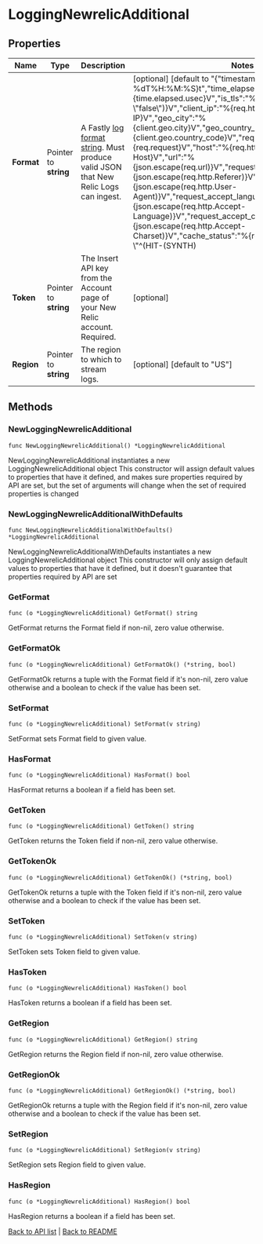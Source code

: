 # LoggingNewrelicAdditional

## Properties

Name | Type | Description | Notes
------------ | ------------- | ------------- | -------------
**Format** | Pointer to **string** | A Fastly [log format string](https://www.fastly.com/documentation/guides/integrations/streaming-logs/custom-log-formats/). Must produce valid JSON that New Relic Logs can ingest. | [optional] [default to "{\"timestamp\":\"%{begin:%Y-%m-%dT%H:%M:%S}t\",\"time_elapsed\":\"%{time.elapsed.usec}V\",\"is_tls\":\"%{if(req.is_ssl, \\\"true\\\", \\\"false\\\")}V\",\"client_ip\":\"%{req.http.Fastly-Client-IP}V\",\"geo_city\":\"%{client.geo.city}V\",\"geo_country_code\":\"%{client.geo.country_code}V\",\"request\":\"%{req.request}V\",\"host\":\"%{req.http.Fastly-Orig-Host}V\",\"url\":\"%{json.escape(req.url)}V\",\"request_referer\":\"%{json.escape(req.http.Referer)}V\",\"request_user_agent\":\"%{json.escape(req.http.User-Agent)}V\",\"request_accept_language\":\"%{json.escape(req.http.Accept-Language)}V\",\"request_accept_charset\":\"%{json.escape(req.http.Accept-Charset)}V\",\"cache_status\":\"%{regsub(fastly_info.state, \\\"^(HIT-(SYNTH)|(HITPASS|HIT|MISS|PASS|ERROR|PIPE)).*\\\", \\\"\\\\2\\\\3\\\") }V\"}"]
**Token** | Pointer to **string** | The Insert API key from the Account page of your New Relic account. Required. | [optional] 
**Region** | Pointer to **string** | The region to which to stream logs. | [optional] [default to "US"]

## Methods

### NewLoggingNewrelicAdditional

`func NewLoggingNewrelicAdditional() *LoggingNewrelicAdditional`

NewLoggingNewrelicAdditional instantiates a new LoggingNewrelicAdditional object
This constructor will assign default values to properties that have it defined,
and makes sure properties required by API are set, but the set of arguments
will change when the set of required properties is changed

### NewLoggingNewrelicAdditionalWithDefaults

`func NewLoggingNewrelicAdditionalWithDefaults() *LoggingNewrelicAdditional`

NewLoggingNewrelicAdditionalWithDefaults instantiates a new LoggingNewrelicAdditional object
This constructor will only assign default values to properties that have it defined,
but it doesn't guarantee that properties required by API are set

### GetFormat

`func (o *LoggingNewrelicAdditional) GetFormat() string`

GetFormat returns the Format field if non-nil, zero value otherwise.

### GetFormatOk

`func (o *LoggingNewrelicAdditional) GetFormatOk() (*string, bool)`

GetFormatOk returns a tuple with the Format field if it's non-nil, zero value otherwise
and a boolean to check if the value has been set.

### SetFormat

`func (o *LoggingNewrelicAdditional) SetFormat(v string)`

SetFormat sets Format field to given value.

### HasFormat

`func (o *LoggingNewrelicAdditional) HasFormat() bool`

HasFormat returns a boolean if a field has been set.

### GetToken

`func (o *LoggingNewrelicAdditional) GetToken() string`

GetToken returns the Token field if non-nil, zero value otherwise.

### GetTokenOk

`func (o *LoggingNewrelicAdditional) GetTokenOk() (*string, bool)`

GetTokenOk returns a tuple with the Token field if it's non-nil, zero value otherwise
and a boolean to check if the value has been set.

### SetToken

`func (o *LoggingNewrelicAdditional) SetToken(v string)`

SetToken sets Token field to given value.

### HasToken

`func (o *LoggingNewrelicAdditional) HasToken() bool`

HasToken returns a boolean if a field has been set.

### GetRegion

`func (o *LoggingNewrelicAdditional) GetRegion() string`

GetRegion returns the Region field if non-nil, zero value otherwise.

### GetRegionOk

`func (o *LoggingNewrelicAdditional) GetRegionOk() (*string, bool)`

GetRegionOk returns a tuple with the Region field if it's non-nil, zero value otherwise
and a boolean to check if the value has been set.

### SetRegion

`func (o *LoggingNewrelicAdditional) SetRegion(v string)`

SetRegion sets Region field to given value.

### HasRegion

`func (o *LoggingNewrelicAdditional) HasRegion() bool`

HasRegion returns a boolean if a field has been set.


[Back to API list](../README.md#documentation-for-api-endpoints) | [Back to README](../README.md)

